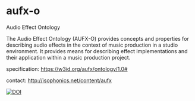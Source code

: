 # aufx-o
Audio Effect Ontology

The Audio Effect Ontology (AUFX-O) provides concepts and properties for describing audio effects in the context of music production in a studio environment. It provides means for describing effect implementations and their application within a music production project.

specification:
https://w3id.org/aufx/ontology/1.0#

contact:
http://isophonics.net/content/aufx

[![DOI](https://zenodo.org/badge/22670/muddymudskipper/aufx-o.svg)](https://zenodo.org/badge/latestdoi/22670/muddymudskipper/aufx-o)
